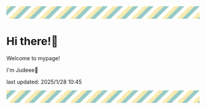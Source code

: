 <!-- Header image -->
<img src="./pokemon/pokemon_27.png" width="1000">

# Hi there!👋

Welcome to mypage!

I'm Judeee🐷

last updated: 2025/1/28 10:45

<!-- Footer image -->
<img src="./pokemon/pokemon_27.png" width="1000">

